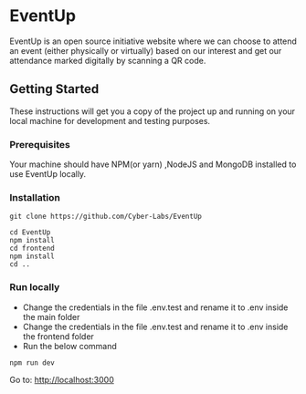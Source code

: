 # EventUp

EventUp is an open source initiative website where we can choose to attend an event (either physically or virtually) based on our interest and get our attendance marked digitally by scanning a QR code.

## Getting Started

These instructions will get you a copy of the project up and running on your local machine for development and testing purposes.

### Prerequisites

Your machine should have NPM(or yarn) ,NodeJS and MongoDB installed to use EventUp locally.

### Installation

```
git clone https://github.com/Cyber-Labs/EventUp
```

```
cd EventUp
npm install
cd frontend
npm install
cd ..
```

### Run locally

- Change the credentials in the file .env.test and rename it to .env inside the main folder
- Change the credentials in the file .env.test and rename it to .env inside the frontend folder
- Run the below command

```
npm run dev
```
Go to: [http://localhost:3000](http://localhost:3000)